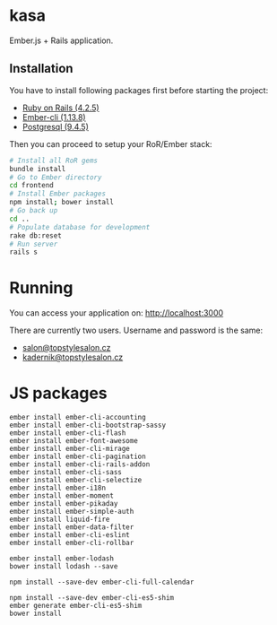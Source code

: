 # kasa

Ember.js + Rails application.

## Installation

You have to install following packages first before starting the project:

- [Ruby on Rails (4.2.5)](http://rubyonrails.org/download/)
- [Ember-cli (1.13.8)](http://www.ember-cli.com/)
- [Postgresql (9.4.5)](http://www.postgresql.org/download/)

Then you can proceed to setup your RoR/Ember stack:

```sh
# Install all RoR gems
bundle install
# Go to Ember directory
cd frontend
# Install Ember packages
npm install; bower install
# Go back up
cd ..
# Populate database for development
rake db:reset
# Run server
rails s
```

# Running

You can access your application on: [http://localhost:3000](http://localhost:3000)

There are currently two users. Username and password is the same:

- salon@topstylesalon.cz
- kadernik@topstylesalon.cz

# JS packages
```
ember install ember-cli-accounting
ember install ember-cli-bootstrap-sassy
ember install ember-cli-flash
ember install ember-font-awesome
ember install ember-cli-mirage
ember install ember-cli-pagination
ember install ember-cli-rails-addon
ember install ember-cli-sass
ember install ember-cli-selectize
ember install ember-i18n
ember install ember-moment
ember install ember-pikaday
ember install ember-simple-auth
ember install liquid-fire
ember install ember-data-filter
ember install ember-cli-eslint
ember install ember-cli-rollbar

ember install ember-lodash
bower install lodash --save

npm install --save-dev ember-cli-full-calendar

npm install --save-dev ember-cli-es5-shim
ember generate ember-cli-es5-shim
bower install
```
